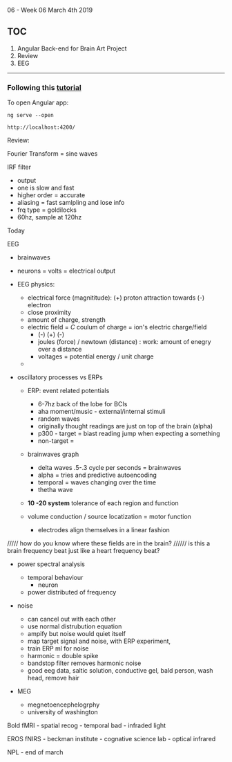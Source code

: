 06 - 
Week 06
March 4th 2019


## TOC
1. Angular
    Back-end for Brain Art Project
2. Review
3. EEG


---


### Following this [tutorial](https://angular.io/guide/quickstart)

To open Angular app:
```
ng serve --open
```
```
http://localhost:4200/
```

Review:

Fourier Transform = sine waves

IRF filter 
- output
- one is slow and fast
- higher order = accurate
- aliasing = fast samlpling and lose info
- frq type = goldilocks
- 60hz, sample at 120hz


Today 

EEG
- brainwaves
- neurons = volts = electrical output

- EEG physics:
    - electrical force (magnititude): (+) proton attraction towards (-) electron
    - close proximity
    - amount of charge, strength
    - electric field = *C* coulum of charge = ion's electric charge/field
        - (-) (+) (-)
        - joules (force) / newtown (distance) : work: amount of enegry over a distance
        - voltages = potential energy / unit charge
    - 

- oscillatory processes vs ERPs
    - ERP: event related potentials
        - 6-7hz back of the lobe for BCIs
        - aha moment/music - external/internal stimuli
        - random waves
        - originally thought readings are just on top of the brain (alpha)
        - p300 - target = biast reading jump when expecting a something
        - non-target = 
    - brainwaves graph
        -  delta waves .5-.3 cycle per seconds = brainwaves
        - alpha = tries and predictive autoencoding
        - temporal = waves changing over the time
        - thetha wave 

    - **10 -20 system** tolerance of each region and function
    - volume conduction / source locatization = motor function
        - electrodes align themselves in a linear fashion
  
///// how do you know where these fields are in the brain?
////// is this a brain frequency beat just like a heart frequency beat?


- power spectral analysis
    - temporal behaviour
        - neuron  
    - power distributed of frequency 


- noise
    - can cancel out with each other
    - use normal distrubution equation
    - ampify but noise would quiet itself
    - map target signal and noise, with ERP experiment, 
    - train ERP ml for noise
    - harmonic = double spike
    - bandstop filter removes harmonic noise
    - good eeg data, saltic solution, conductive gel, bald person, wash head, remove hair

- MEG
    - megnetoencephelogrphy
    - university of washington

Bold fMRI
    - spatial recog
    - temporal bad
    - infraded light


EROS fNIRS
    - beckman institute - cognative science lab
    - optical infrared




NPL - end of march